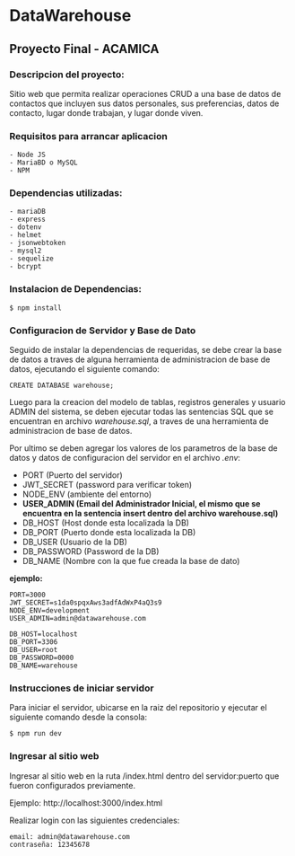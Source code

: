 # DataWarehouse
## Proyecto Final - ACAMICA

### Descripcion del proyecto:
Sitio web que permita realizar operaciones CRUD a una base de datos de contactos que incluyen sus datos personales, sus preferencias, datos de contacto, lugar donde trabajan, y lugar donde viven.

### Requisitos para arrancar aplicacion
    - Node JS
    - MariaBD o MySQL
    - NPM

### Dependencias utilizadas:

    - mariaDB
    - express
    - dotenv
    - helmet
    - jsonwebtoken
    - mysql2
    - sequelize
    - bcrypt

### Instalacion de Dependencias:

```
$ npm install
```

### Configuracion de Servidor y Base de Dato


Seguido de instalar la dependencias de requeridas, se debe crear la base de datos a traves de alguna herramienta de administracion de base de datos, ejecutando el siguiente comando:

```
CREATE DATABASE warehouse;
```

Luego para la creacion del modelo de tablas, registros generales y usuario ADMIN del sistema, se deben ejecutar todas las sentencias SQL que se encuentran en archivo *warehouse.sql*, a traves de una herramienta de administracion de base de datos.


Por ultimo se deben agregar los valores de los parametros de la base de datos y datos de configuracion del servidor en el archivo *.env*:

- PORT (Puerto del servidor)
- JWT_SECRET (password para verificar token)
- NODE_ENV (ambiente del entorno)
- **USER_ADMIN (Email del Administrador Inicial, el mismo que se encuentra en la sentencia insert dentro del archivo warehouse.sql)**
- DB_HOST  (Host donde esta localizada la DB)
- DB_PORT  (Puerto donde esta localizada la DB)
- DB_USER  (Usuario de la DB)
- DB_PASSWORD (Password de la DB)
- DB_NAME  (Nombre con la que fue creada la base de dato)

**ejemplo:**
```
PORT=3000
JWT_SECRET=s1da0spqxAws3adfAdWxP4aQ3s9
NODE_ENV=development
USER_ADMIN=admin@datawarehouse.com

DB_HOST=localhost
DB_PORT=3306
DB_USER=root
DB_PASSWORD=0000
DB_NAME=warehouse

```

### Instrucciones de iniciar servidor

Para iniciar el servidor, ubicarse en la raiz del repositorio y ejecutar el siguiente comando desde la consola:

```
$ npm run dev
```

### Ingresar al sitio web

Ingresar al sitio web en la ruta /index.html dentro del servidor:puerto que fueron configurados previamente.

Ejemplo: http://localhost:3000/index.html

Realizar login con las siguientes credenciales:
```
email: admin@datawarehouse.com
contraseña: 12345678
```


 